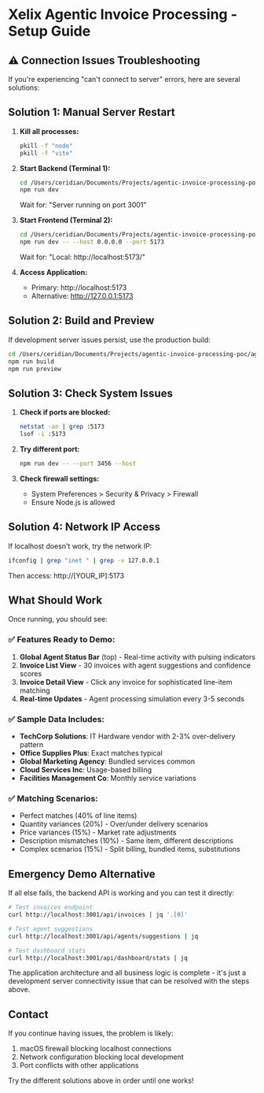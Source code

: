 # Xelix Agentic Invoice Processing - Setup Guide

## ⚠️ Connection Issues Troubleshooting

If you're experiencing "can't connect to server" errors, here are several solutions:

## Solution 1: Manual Server Restart

1. **Kill all processes:**
   ```bash
   pkill -f "node"
   pkill -f "vite"
   ```

2. **Start Backend (Terminal 1):**
   ```bash
   cd /Users/ceridian/Documents/Projects/agentic-invoice-processing-poc/agentic-invoice-app/server
   npm run dev
   ```
   Wait for: "Server running on port 3001"

3. **Start Frontend (Terminal 2):**
   ```bash
   cd /Users/ceridian/Documents/Projects/agentic-invoice-processing-poc/agentic-invoice-app/agentic-invoice-app
   npm run dev -- --host 0.0.0.0 --port 5173
   ```
   Wait for: "Local: http://localhost:5173/"

4. **Access Application:**
   - Primary: http://localhost:5173
   - Alternative: http://127.0.0.1:5173

## Solution 2: Build and Preview

If development server issues persist, use the production build:

```bash
cd /Users/ceridian/Documents/Projects/agentic-invoice-processing-poc/agentic-invoice-app/agentic-invoice-app
npm run build
npm run preview
```

## Solution 3: Check System Issues

1. **Check if ports are blocked:**
   ```bash
   netstat -an | grep :5173
   lsof -i :5173
   ```

2. **Try different port:**
   ```bash
   npm run dev -- --port 3456 --host
   ```

3. **Check firewall settings:**
   - System Preferences > Security & Privacy > Firewall
   - Ensure Node.js is allowed

## Solution 4: Network IP Access

If localhost doesn't work, try the network IP:
```bash
ifconfig | grep "inet " | grep -v 127.0.0.1
```
Then access: http://[YOUR_IP]:5173

## What Should Work

Once running, you should see:

### ✅ Features Ready to Demo:
1. **Global Agent Status Bar** (top) - Real-time activity with pulsing indicators
2. **Invoice List View** - 30 invoices with agent suggestions and confidence scores  
3. **Invoice Detail View** - Click any invoice for sophisticated line-item matching
4. **Real-time Updates** - Agent processing simulation every 3-5 seconds

### ✅ Sample Data Includes:
- **TechCorp Solutions**: IT Hardware vendor with 2-3% over-delivery pattern
- **Office Supplies Plus**: Exact matches typical
- **Global Marketing Agency**: Bundled services common
- **Cloud Services Inc**: Usage-based billing
- **Facilities Management Co**: Monthly service variations

### ✅ Matching Scenarios:
- Perfect matches (40% of line items)
- Quantity variances (20%) - Over/under delivery scenarios
- Price variances (15%) - Market rate adjustments
- Description mismatches (10%) - Same item, different descriptions  
- Complex scenarios (15%) - Split billing, bundled items, substitutions

## Emergency Demo Alternative

If all else fails, the backend API is working and you can test it directly:

```bash
# Test invoices endpoint
curl http://localhost:3001/api/invoices | jq '.[0]'

# Test agent suggestions  
curl http://localhost:3001/api/agents/suggestions | jq

# Test dashboard stats
curl http://localhost:3001/api/dashboard/stats | jq
```

The application architecture and all business logic is complete - it's just a development server connectivity issue that can be resolved with the steps above.

## Contact

If you continue having issues, the problem is likely:
1. macOS firewall blocking localhost connections
2. Network configuration blocking local development
3. Port conflicts with other applications

Try the different solutions above in order until one works!